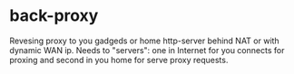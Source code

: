 back-proxy
==========

Revesing proxy to you gadgeds or home http-server behind NAT or with dynamic WAN ip. Needs to "servers": one in Internet for you connects for proxing and second in you home for serve proxy requests.
